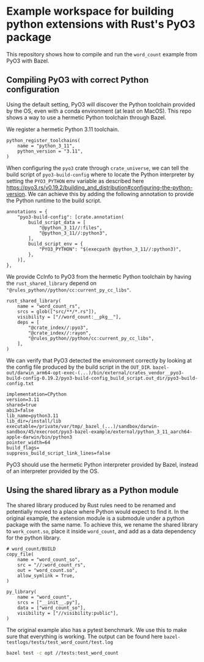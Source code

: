 # Example workspace for building python extensions with Rust's PyO3 package

This repository shows how to compile and run the `word_count` example from PyO3 with Bazel.

## Compiling PyO3 with correct Python configuration

Using the default setting, PyO3 will discover the Python toolchain provided by the OS, even
with a conda environment (at least on MacOS). This repo shows a way to use a hermetic Python
toolchain through Bazel.

We register a hermetic Python 3.11 toolchain.

```starlark
python_register_toolchains(
    name = "python_3_11",
    python_version = "3.11",
)
```

When configuring the `pyo3` crate through `crate_universe`, we can tell the build script of
`pyo3-build-config` where to locate the Python interpreter by setting the `PYO3_PYTHON` env
variable as described here <https://pyo3.rs/v0.19.2/building_and_distribution#configuring-the-python-version>.
We can achieve this by adding the following annotation to provide the Python runtime to
the build script.

```starlark
annotations = {
    "pyo3-build-config": [crate.annotation(
        build_script_data = [
            "@python_3_11//:files",
            "@python_3_11//:python3",
        ],
        build_script_env = {
            "PYO3_PYTHON": "$(execpath @python_3_11//:python3)",
        },
    )],
},
```

We provide CcInfo to PyO3 from the hermetic Python toolchain by having the
`rust_shared_library` depend on `"@rules_python//python/cc:current_py_cc_libs"`.

```starlark
rust_shared_library(
    name = "word_count_rs",
    srcs = glob(["src/**/*.rs"]),
    visibility = ["//word_count:__pkg__"],
    deps = [
        "@crate_index//:pyo3",
        "@crate_index//:rayon",
        "@rules_python//python/cc:current_py_cc_libs",
    ],
)
```

We can verify that PyO3 detected the environment correctly by looking at the config file
produced by the build script in the `OUT_DIR`.
`bazel-out/darwin_arm64-opt-exec-(...)/bin/external/crates_vendor__pyo3-build-config-0.19.2/pyo3-build-config_build_script.out_dir/pyo3-build-config.txt`

```text
implementation=CPython
version=3.11
shared=true
abi3=false
lib_name=python3.11
lib_dir=/install/lib
executable=/private/var/tmp/_bazel_(...)/sandbox/darwin-sandbox/45/execroot/pyo3-bazel-example/external/python_3_11_aarch64-apple-darwin/bin/python3
pointer_width=64
build_flags=
suppress_build_script_link_lines=false
```

PyO3 should use the hermetic Python interpreter provided by Bazel, instead of an interpreter
provided by the OS.

## Using the shared library as a Python module

The shared library produced by Rust rules need to be renamed and potentially moved to a place
where Python would expect to find it. In the original example, the extension module is a
submodule under a python package with the same name. To achieve this, we rename the shared
library to `work_count.so`, place it inside `word_count`, and add as a data dependency for the 
python library.

```starlark
# word_count/BUILD
copy_file(
    name = "word_count_so",
    src = "//:word_count_rs",
    out = "word_count.so",
    allow_symlink = True,
)

py_library(
    name = "word_count",
    srcs = ["__init__.py"],
    data = ["word_count_so"],
    visibility = ["//visibility:public"],
)
```

The original example also has a pytest benchmark. We use this to make sure that everything is
working. The output can be found here `bazel-testlogs/tests/test_word_count/test.log`

```sh
bazel test -c opt //tests:test_word_count
```
